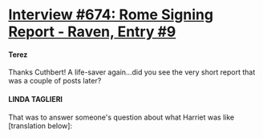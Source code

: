# [Interview #674: Rome Signing Report - Raven, Entry #9](https://www.theoryland.com/intvmain.php?i=674#9)

#### Terez

Thanks Cuthbert! A life-saver again...did you see the very short report that was a couple of posts later?

#### LINDA TAGLIERI

That was to answer someone's question about what Harriet was like [translation below]:


